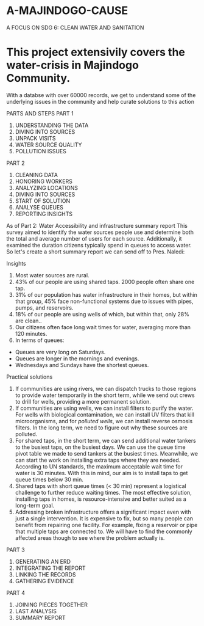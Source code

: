 # A-MAJINDOGO-CAUSE
A FOCUS ON SDG 6: CLEAN WATER AND SANITATION 

# This project extensivily covers the water-crisis in Majindogo Community.
With a databse with over 60000 records, we get to understand some of the underlying issues in the community and help curate solutions to this action

PARTS AND STEPS
PART 1
1. UNDERSTANDING THE DATA
2. DIVING INTO SOURCES
3. UNPACK VISITS
4. WATER SOURCE QUALITY
5. POLLUTION ISSUES


PART 2
1. CLEANING DATA
2. HONORING WORKERS
3. ANALYZING LOCATIONS
4. DIVING INTO SOURCES
5. START OF SOLUTION
6. ANALYSE QUEUES
7. REPORTING INSIGHTS

As of Part 2:
Water Accessibility and infrastructure summary report
This survey aimed to identify the water sources people use and determine both the total and average number of users for each source.
Additionally, it examined the duration citizens typically spend in queues to access water.
So let's create a short summary report we can send off to Pres. Naledi:

Insights
1. Most water sources are rural.
2. 43% of our people are using shared taps. 2000 people often share one tap.
3. 31% of our population has water infrastructure in their homes, but within that group, 45% face non-functional systems due to issues with pipes,
pumps, and reservoirs.
4. 18% of our people are using wells of which, but within that, only 28% are clean..
5. Our citizens often face long wait times for water, averaging more than 120 minutes.
6. In terms of queues:
- Queues are very long on Saturdays.
- Queues are longer in the mornings and evenings.
- Wednesdays and Sundays have the shortest queues.

Practical solutions
1. If communities are using rivers, we can dispatch trucks to those regions to provide water temporarily in the short term, while we send out
crews to drill for wells, providing a more permanent solution.
2. If communities are using wells, we can install filters to purify the water. For wells with biological contamination, we can install UV filters that
kill microorganisms, and for *polluted wells*, we can install reverse osmosis filters. In the long term, we need to figure out why these sources
are polluted.
3. For shared taps, in the short term, we can send additional water tankers to the busiest taps, on the busiest days. We can use the queue time
pivot table we made to send tankers at the busiest times. Meanwhile, we can start the work on installing extra taps where they are needed.
According to UN standards, the maximum acceptable wait time for water is 30 minutes. With this in mind, our aim is to install taps to get
queue times below 30 min.
4. Shared taps with short queue times (< 30 min) represent a logistical challenge to further reduce waiting times. The most effective solution,
installing taps in homes, is resource-intensive and better suited as a long-term goal.
5. Addressing broken infrastructure offers a significant impact even with just a single intervention. It is expensive to fix, but so many people
can benefit from repairing one facility. For example, fixing a reservoir or pipe that multiple taps are connected to. We will have to find the
commonly affected areas though to see where the problem actually is.



PART 3
1. GENERATING AN ERD
2. INTEGRATING THE REPORT
3. LINKING THE RECORDS
4. GATHERING EVIDENCE

PART 4
1. JOINING PIECES TOGETHER
2. LAST ANALYSIS
3. SUMMARY REPORT


